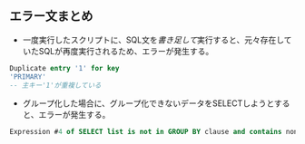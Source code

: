 ## エラー文まとめ

- 一度実行したスクリプトに、SQL文を*書き足して*実行すると、元々存在していたSQLが再度実行されるため、エラーが発生する。
```sql
Duplicate entry '1' for key 
'PRIMARY'
-- 主キー'1'が重複している
```

- グループ化した場合に、グループ化できないデータをSELECTしようとすると、エラーが発生する。
```sql
Expression #4 of SELECT list is not in GROUP BY clause and contains nonaggregated column 'test_db.SAMPLE_4_4.STUDENT_NAME' which is not functionally dependent on columns in GROUP BY clause; this is incompatible with sql_mode=only_full_group_by
```